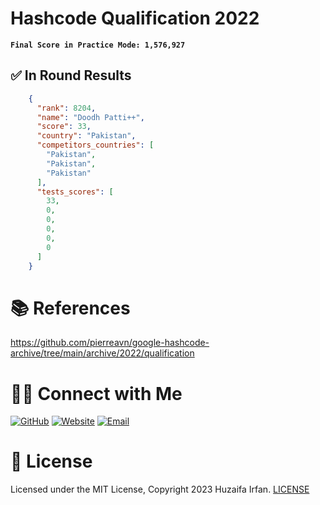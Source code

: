 # Hashcode Qualification 2022

**`Final Score in Practice Mode: 1,576,927`**

## ✅ In Round Results
```json
    {
      "rank": 8204,
      "name": "Doodh Patti++",
      "score": 33,
      "country": "Pakistan",
      "competitors_countries": [
        "Pakistan",
        "Pakistan",
        "Pakistan"
      ],
      "tests_scores": [
        33,
        0,
        0,
        0,
        0,
        0
      ]
    }
```


# 📚 References
https://github.com/pierreavn/google-hashcode-archive/tree/main/archive/2022/qualification

# 🤝🏻 Connect with Me

[![GitHub](https://img.shields.io/badge/Github-%23222.svg?style=for-the-badge&logo=github&logoColor=white)](https://github.com/HuzaifaIrfan/)
[![Website](https://img.shields.io/badge/Website-%23222.svg?style=for-the-badge&logo=google-chrome&logoColor==%234285F4)](https://www.huzaifairfan.com)
[![Email](https://img.shields.io/badge/Email-%23222.svg?style=for-the-badge&logo=gmail&logoColor=%23D14836)](mailto:hi@huzaifairfan.com)

# 📜 License

Licensed under the MIT License, Copyright 2023 Huzaifa Irfan. [LICENSE](LICENSE)

